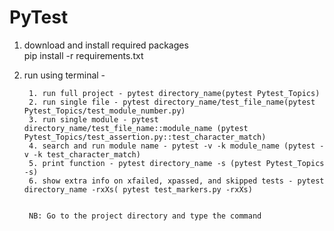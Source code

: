 # PyTest

1. download and install required packages
        <br /> pip install -r requirements.txt <br />
2. run using terminal -<br />

        1. run full project - pytest directory_name(pytest Pytest_Topics)
        2. run single file - pytest directory_name/test_file_name(pytest Pytest_Topics/test_module_number.py)
        3. run single module - pytest directory_name/test_file_name::module_name (pytest Pytest_Topics/test_assertion.py::test_character_match)
        4. search and run module name - pytest -v -k module_name (pytest -v -k test_character_match)
        5. print function - pytest directory_name -s (pytest Pytest_Topics -s)
        6. show extra info on xfailed, xpassed, and skipped tests - pytest directory_name -rxXs( pytest test_markers.py -rxXs)


        NB: Go to the project directory and type the command

